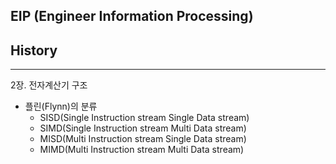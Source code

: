 ## EIP (Engineer Information Processing)

## History

---

2장. 전자계산기 구조

- 플린(Flynn)의 분류
    - SISD(Single Instruction stream Single Data stream)
    - SIMD(Single Instruction stream Multi Data stream)
    - MISD(Multi Instruction stream Single Data stream)
    - MIMD(Multi Instruction stream Multi Data stream)

